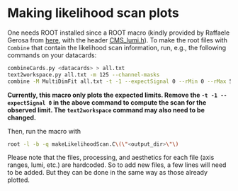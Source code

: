 # Making likelihood scan plots

One needs ROOT installed since a ROOT macro (kindly provided by Raffaele Gerosa from [here](https://gitlab.cern.ch/cms-hcg/cadi/hig-17-023/-/tree/master/HiggsInvisibleCombination/ProfileLikelihoodScans), with the header [CMS_lumi.h](https://gitlab.cern.ch/cms-hcg/cadi/hig-17-023/-/blob/master/HiggsInvisibleCombination/CMS_lumi.h)). To make the root files with `Combine` that contain the likelihood scan information, run, e.g., the following commands on your datacards:

```bash
combineCards.py <datacards> > all.txt
text2workspace.py all.txt -m 125 --channel-masks
combine -M MultiDimFit all.txt -t -1 --expectSignal 0 --rMin 0 --rMax 5 --points 51 -m 125 --algo grid
```

**Currently, this macro only plots the expected limits. Remove the `-t -1 --expectSignal 0` in the above command to compute the scan for the observed limit. The `text2workspace` command may also need to be changed.**

Then, run the macro with

```bash
root -l -b -q makeLikelihoodScan.C\(\"<output_dir>\"\)
```

Please note that the files, processing, and aesthetics for each file (axis ranges, lumi, etc.) are hardcoded. So to add new files, a few lines will need to be added. But they can be done in the same way as those already plotted.
